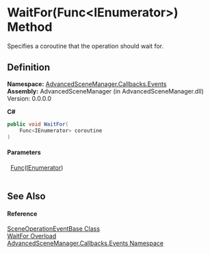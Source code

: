 # WaitFor(Func&lt;IEnumerator&gt;) Method


Specifies a coroutine that the operation should wait for.



## Definition
**Namespace:** <a href="N_AdvancedSceneManager_Callbacks_Events.md">AdvancedSceneManager.Callbacks.Events</a>  
**Assembly:** AdvancedSceneManager (in AdvancedSceneManager.dll) Version: 0.0.0.0

**C#**
``` C#
public void WaitFor(
	Func<IEnumerator> coroutine
)
```



#### Parameters
<dl><dt>  <a href="https://learn.microsoft.com/dotnet/api/system.func-1" target="_blank" rel="noopener noreferrer">Func</a>(<a href="https://learn.microsoft.com/dotnet/api/system.collections.ienumerator" target="_blank" rel="noopener noreferrer">IEnumerator</a>)</dt><dd> </dd></dl>

## See Also


#### Reference
<a href="T_AdvancedSceneManager_Callbacks_Events_SceneOperationEventBase.md">SceneOperationEventBase Class</a>  
<a href="Overload_AdvancedSceneManager_Callbacks_Events_SceneOperationEventBase_WaitFor.md">WaitFor Overload</a>  
<a href="N_AdvancedSceneManager_Callbacks_Events.md">AdvancedSceneManager.Callbacks.Events Namespace</a>  
